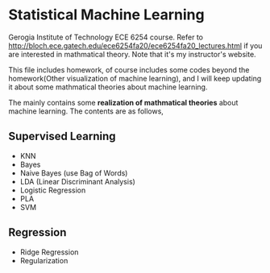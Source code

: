 # Statistical Machine Learning

Gerogia Institute of Technology ECE 6254 course. Refer to http://bloch.ece.gatech.edu/ece6254fa20/ece6254fa20_lectures.html
if you are interested in mathmatical theory. Note that it's my instructor's website.

This file includes homework, of course includes some codes beyond the homework(Other visualization of machine learning), and I
will keep updating it about some mathmatical theories about machine learning.

The mainly contains some **realization of mathmatical theories** about machine learning. The contents are as follows,
## Supervised Learning
* KNN
* Bayes
* Naive Bayes (use Bag of Words)
* LDA (Linear Discriminant Analysis)
* Logistic Regression
* PLA
* SVM

## Regression
* Ridge Regression
* Regularization

